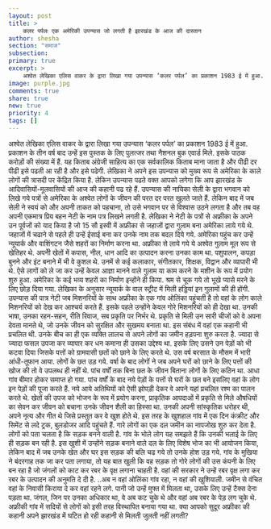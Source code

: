 ```yaml
---
layout: post
title: >
    कलर पर्पलः एक अमेरिकी उपन्यास जो लगती है झारखंड के आज की दास्तान
author: shesha
section: "समाज"
subsection:
primary: true
excerpt: >
    अश्वेत लेखिका एलिस वाकर के द्वारा लिखा गया उपन्यास ‘कलर पर्पल’ का प्रकाशन 1983 ई में हुआ. प्रकाशन के तीन वर्ष बाद उन्हें इस पुस्तक के लिए पुलत्जर तथा नैशनल बुक एवार्ड मिले. इसके पाठक करोड़ों की संख्या में हैं. यह किताब अंग्रेजी साहित्य का एक सर्वकालिक किताब माना जाता है और पीढी दर पीढी इसे पढती आ रही है और इसे पढेगी.
image: purple.jpg
comments: true
share: true
new: true
priority: 4
tags: []
---
```


अश्वेत लेखिका एलिस वाकर के द्वारा लिखा गया उपन्यास ‘कलर पर्पल’ का प्रकाशन 1983 ई में हुआ. प्रकाशन के तीन वर्ष बाद उन्हें इस पुस्तक के लिए पुलत्जर तथा नैशनल बुक एवार्ड मिले. इसके पाठक करोड़ों की संख्या में हैं. यह किताब अंग्रेजी साहित्य का एक सर्वकालिक किताब माना जाता है और पीढी दर पीढी इसे पढती आ रही है और इसे पढेगी.  लेखिका ने अपने इस उपन्यास को मुख्य रूप से अमेरिका के काले लोगों की त्रासदी पर केंद्रित किया है. लेकिन उपन्यास पढते वक्त आपको लगेगा कि आप झारखंड के आदिवासियों-मूलवासियों की आज की कहानी पढ रहे हैं.
उपन्यास की नायिका सेली के द्वारा भगवान को लिखे गये पत्रों से अमेरिका के अश्वेत लोगों के जीवन की परत दर परत खुलते जाते हैं. लेकिन बाद में जब सेली ने स्वयं को और अपनी ताकत को पहचाना, तो उसे भगवान पर से विश्वास उठने लगता है और तब वह अपनी एकमात्र प्रिय बहन नेटी के नाम पत्र लिखने लगती है. लेखिका ने नेटी के पत्रों से अफ्रीका के अपने उन पूर्वजों को याद किया है जो 15 सौ इस्वी में अफ्रीका से जहाजों द्वारा गुलाम बना अमेरिका लाये गये थे. जहाजों में चढाने से पहले ही उन्हें ईसाई बना कर उनके नाम तक बदल दिये गये. अमेरिका पहुंच कर उन्हें न्यूयार्क और वाशिंगटन जैसे शहरों का निर्माण करना था.
अफ्रीका से लाये गये ये अश्वेत गुलाम मूल रूप से खेतिहर थे. अपनीे खेतों में कपास, नील, धान आदि का उत्पादन करना उनका काम था. पशुपालन, कपड़ा बुनने और इंट बनाने में भी वे कुशल थे. उनमें से कई कलाकार, संगीतकार, शिक्षक, विद्वान और व्यापारी भी थे. ऐसे लागों को ले जा कर उन्हें केवल आज्ञा मानने वाले गुलाम या काम करने के मशीन के रूप में प्रयोग शुरु हुआ. अमेरिका के कई भव्य शहरों का निर्माण इन्होंने ही किया. श्रम से चूक गये तो भूखे प्यासे मरने के लिए छोड़ दिया गया. लेखिका के अनुसार न्यूयार्क के वाल स्ट्रीट में मिली हड्डियां इन गुलामों की ही होंगी.
उपन्यास की पात्र नेटी जब मिशनरियों के साथ अफ्रीका के एक गांव ओलिंका पहुंचती है तो वहां के लोग काले मिशनरियों को देख कर आश्चर्य करते हैं. इसके पहले उन्होंने केवल गोरे मिशनरियों को ही देखा था. उनकी भाषा, उनका रहन-सहन, रीति रिवाज, सब प्रकृति पर निर्भर थे. प्रकृति से मिली उन सारी चीजों को वे अपना देवता मानते थे, जो उनके जीवन को सुरक्षित और सुखमय बनाता था. इस संबंध में वहां एक कहानी भी प्रचलित थी. उनके बीच का ही एक व्यक्ति लालच से अपने लोगों का जमीन हड़पना शुरु करता है. ज्यादा से ज्यादा फसल उपजा कर व्यापार कर धन कमाना ही उसका उद्देश्य था. इसके लिए उसने उन पेड़ों को भी कटवा दिया जिसके पत्तों को ग्रामवासी छतों को छाने के लिए करते थे.  उस वर्ष बरसात के मौसम में भारी आंधी-तूफान आया. लोगों के छत उड़ गये. वर्षा के बाद लोगों ने जब अपने घरों को छाने के लिए पत्तों की खोज की तो वे उपलब्ध ही नहीं थे. पांच वर्षों तक बिना छत के जीवन बिताना लोगों के लिए कठिन था. आधा गांव बीमार होकर समाप्त हो गया. पांच वर्षों के बाद नये पेड़ों के पत्तों से घरों के छत बने
इसलिए वहां के लोग इन पेड़ों की पूजा करते हैं. नये आये अतिथियों को ऐसी झोपड़ी देकर वे अपने यहां प्रचलित रश्म का पालन करते थे. खेतों की उपज को भोजन के रूप में प्रयोग करना, प्राकृतिक आपदाओं में प्रकृति से मिले औषधियों का सेवन कर जीवन को बचाना उनके जीवन शैली का हिस्सा था. उनकी अपनी सांस्कृतिक धरोहर थी, अपने नृत्य और गीत थे जिसे प्रस्तुत कर वे खुश होते थे.
इस तरह के खुशहाल गांव में एक दिन कंक्रीट और सिमेंट से लदे ट्रक, बुलडोजर आदि पहुंचते हैं. गारे लोगों का एक दल जमीन का नापजोख शुरु कर देता है. लोगों को पता चलता है कि सड़क बनने वाली है. गांव के भोले लोग यह समझते हैं कि उनकी भलाई के लिए ही सड़क बन रही है. इस खुशी में उन्होंने सड़क बनाने वाले दल के लिए विशेष भोज का भी आयोजन किया, लेकिन बाद में जब उनके खेत और घर इस सड़क की बलि चढ गये तो उनके होश उड़ गये. गांव के मुखिया ने बंदरगाह तक जा कर पता लगाया, तो यह बात खुली कि वह सड़क तो गोरे लोगों की उस कंपनी के लिए बन रहा है जो जंगलों को काट कर रबर के वृक्ष लगाना चाहती है. वहां की सरकार ने उन्हें रबर वृक्ष लगा कर रबर के उत्पादन की अनुमति दे दी है.
..अब न वहां ओलिंका गांव रहा, न वहां की खुशियाली. जमीन से वंचित वहां के निवासी किराया दे कर वहां रहने लगे. पानी जो उन्हें मुफ्त में मिलता था, उसके लिए उन्हें टैक्स देना पड़ता था. जंगल, जिन पर उनका अधिकार था, वे अब कट चुके थे और वहां अब रबर के पेड़ लग चुके थे. अफ्रीकी गांव में सदियों से लोगों को इसी तरह विस्थापित बनाया गया था.
क्या आपको सुदूर अफ्रीका की कहानी अपने झारखंड में घटित हो रही कहानी से मिलती जुलती नहीं लगती?